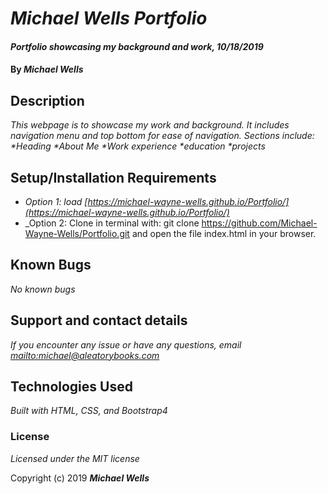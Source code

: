 # _Michael Wells Portfolio_

#### _Portfolio showcasing my background and work, 10/18/2019_

#### By _**Michael Wells**_

## Description

_This webpage is to showcase my work and background. It includes navigation menu and top bottom for ease of navigation.
Sections include:
*Heading
*About Me
*Work experience
*education
*projects_



## Setup/Installation Requirements

* _Option 1: load [https://michael-wayne-wells.github.io/Portfolio/](https://michael-wayne-wells.github.io/Portfolio/)_
* _Option 2: Clone in terminal with: git clone https://github.com/Michael-Wayne-Wells/Portfolio.git and open the file index.html in your browser.

## Known Bugs

_No known bugs_

## Support and contact details

_If you encounter any issue or have any questions, email <mailto:michael@aleatorybooks.com>_

## Technologies Used

_Built with HTML, CSS, and Bootstrap4_

### License

*Licensed under the MIT license*

Copyright (c) 2019 **_Michael Wells_**
